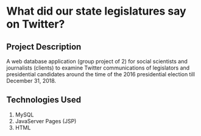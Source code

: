 # What did our state legislatures say on Twitter?

## Project Description

A web database application (group project of 2) for social scientists and journalists (clients) to examine Twitter communications of legislators and presidential candidates around the time of the 2016 presidential election till December 31, 2018. 


## Technologies Used

1. MySQL
2. JavaServer Pages (JSP)
3. HTML
